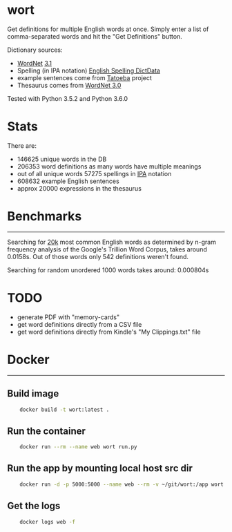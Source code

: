 wort
===========

Get definitions for multiple English words at once.
Simply enter a list of comma-separated words and hit the "Get Definitions"
button.

Dictionary sources:
* [WordNet](https://wordnet.princeton.edu/wordnet/download/current-version/) [3.1](http://wordnetcode.princeton.edu/wn3.1.dict.tar.gz)
* Spelling (in IPA notation) [English Spelling DictData](https://play.google.com/store/apps/details?id=colordict.dictdata.cmuaes)
* example sentences come from [Tatoeba](http://tatoeba.org/eng/downloads)
    project
* Thesaurus comes from [WordNet 3.0](https://play.google.com/store/apps/details?id=colordict.dictdata.dictionary.english.wordnet3&hl=en)

Tested with Python 3.5.2 and Python 3.6.0


# Stats

There are:

* 146625 unique words in the DB
* 206353 word definitions as many words have multiple meanings
* out of all unique words 57275 spellings in
    [IPA](https://en.wikipedia.org/wiki/International_Phonetic_Alphabet)
    notation 
* 608632 example English sentences
* approx 20000 expressions in the thesaurus

# Benchmarks
------------

Searching for [20k](https://github.com/first20hours/google-10000-english/blob/master/20k.txt)
 most common English words as determined by n-gram frequency analysis of the 
Google's Trillion Word Corpus, takes around 0.0158s.
Out of those words only 542 definitions weren't found.

Searching for random unordered 1000 words takes around: 0.000804s


# TODO

* generate PDF with "memory-cards"
* get word definitions directly from a CSV file
* get word definitions directly from Kindle's "My Clippings.txt" file



# Docker
--------

## Build image

```bash
    docker build -t wort:latest .
```

## Run the container

```bash
    docker run --rm --name web wort run.py
```

## Run the app by mounting local host src dir
```bash
    docker run -d -p 5000:5000 --name web --rm -v ~/git/wort:/app wort /app/run.py
```

## Get the logs

```bash
    docker logs web -f
```

